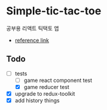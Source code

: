 # Simple-tic-tac-toe

공부용 리액트 틱택토 앱

- [reference link](https://react.dev/learn/tutorial-tic-tac-toe)

## Todo

- [ ] tests
  - [ ] game react component test
  - [x] game reducer test
- [x] upgrade to redux-toolkit
- [x] add history things
